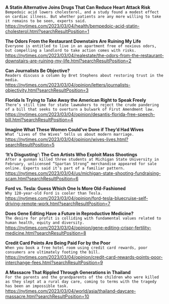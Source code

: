 **A Statin Alternative Joins Drugs That Can Reduce Heart Attack Risk**\
`Bempedoic acid lowers cholesterol, and a study found a modest effect on cardiac illness. But whether patients are any more willing to take it remains to be seen, experts said.`\
https://nytimes.com/2023/03/04/health/bempedoic-acid-statin-cholesterol.html?searchResultPosition=1

**The Odors From the Restaurant Downstairs Are Ruining My Life**\
`Everyone is entitled to live in an apartment free of noxious odors, but compelling a landlord to take action comes with risks.`\
https://nytimes.com/2023/03/04/realestate/the-odors-from-the-restaurant-downstairs-are-ruining-my-life.html?searchResultPosition=2

**Can Journalists Be Objective?**\
`Readers discuss a column by Bret Stephens about restoring trust in the media.`\
https://nytimes.com/2023/03/04/opinion/letters/journalists-objectivity.html?searchResultPosition=3

**Florida Is Trying to Take Away the American Right to Speak Freely**\
`There’s still time for state lawmakers to reject the crude pandering of a bill that seeks to overturn a bulwark of First Amendment law.`\
https://nytimes.com/2023/03/04/opinion/desantis-florida-free-speech-bill.html?searchResultPosition=4

**Imagine What These Women Could’ve Done if They’d Had Wives**\
`What ‘Lives of the Wives’ tells us about modern marriage.`\
https://nytimes.com/2023/03/04/opinion/wives-lives.html?searchResultPosition=5

**‘It’s Disgusting’: The Con Artists Who Exploit Mass Shootings**\
`After a gunman killed three students at Michigan State University in February, unlicensed “Spartan Strong” merchandise appeared for sale online. Experts said it’s part of a familiar pattern.`\
https://nytimes.com/2023/03/04/us/michigan-state-shooting-fundraising-scam.html?searchResultPosition=6

**Ford vs. Tesla: Guess Which One Is More Old-Fashioned**\
`Why 120-year-old Ford is cooler than Tesla.`\
https://nytimes.com/2023/03/04/opinion/ford-tesla-bluecruise-self-driving-remote-work.html?searchResultPosition=7

**Does Gene Editing Have a Future in Reproductive Medicine?**\
`The desire for profit is colliding with fundamental values related to human health, equity and diversity.`\
https://nytimes.com/2023/03/04/opinion/gene-editing-crispr-fertility-medicine.html?searchResultPosition=8

**Credit Card Points Are Being Paid For by the Poor**\
`When you book a free hotel room using credit card rewards, poor consumers are ultimately footing the bill.`\
https://nytimes.com/2023/03/04/opinion/credit-card-rewards-points-poor-interchange-fees.html?searchResultPosition=9

**A Massacre That Rippled Through Generations in Thailand**\
`For the parents and the grandparents of the children who were killed as they slept at a rural day care, coming to terms with the tragedy has been an impossible task.`\
https://nytimes.com/2023/03/04/world/asia/thailand-daycare-massacre.html?searchResultPosition=10

